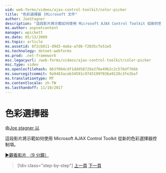 ```yaml
---
uid: web-forms/videos/ajax-control-toolkit/color-picker
title: "色彩選擇器 |Microsoft 文件"
author: JoeStagner
description: "這段影片將示範如何使用 Microsoft AJAX Control Toolkit 從新的色彩選擇器控制項。"
ms.author: aspnetcontent
manager: wpickett
ms.date: 05/13/2009
ms.topic: article
ms.assetid: 8f2cb811-d9d3-4a6a-a7d6-f2035cfe51e5
ms.technology: dotnet-webforms
ms.prod: .net-framework
msc.legacyurl: /web-forms/videos/ajax-control-toolkit/color-picker
msc.type: video
ms.openlocfilehash: 863f004cdf1ddd58729a376e49b2c2c576df766b
ms.sourcegitcommit: 9a9483aceb34591c97451997036a9120c3fe2baf
ms.translationtype: MT
ms.contentlocale: zh-TW
ms.lasthandoff: 11/10/2017
---
```

<a name="color-picker"></a>色彩選擇器
====================
由[Joe stagner 以](https://github.com/JoeStagner)

這段影片將示範如何使用 Microsoft AJAX Control Toolkit 從新的色彩選擇器控制項。

[&#9654;觀看影片 （9 分鐘）](https://channel9.msdn.com/Blogs/ASP-NET-Site-Videos/color-picker)

>[!div class="step-by-step"]
[上一頁](control-extenders.md)
[下一頁](combo-box.md)
